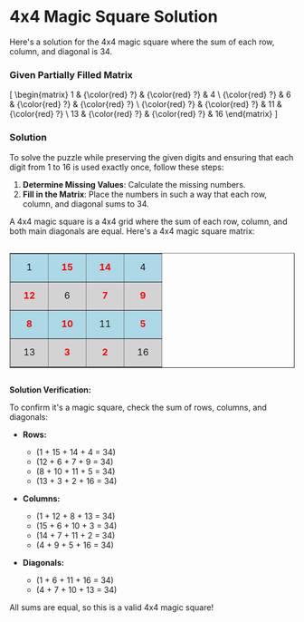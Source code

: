 # 4x4 Magic Square Solution

Here's a solution for the 4x4 magic square where the sum of each row, column, and diagonal is 34. 

### Given Partially Filled Matrix

\[ 
\begin{matrix}
1 & {\color{red} ?} & {\color{red} ?} & 4 \\
{\color{red} ?} & 6 & {\color{red} ?} & {\color{red} ?} \\
{\color{red} ?} & {\color{red} ?} & 11 & {\color{red} ?} \\
13 & {\color{red} ?} & {\color{red} ?} & 16
\end{matrix}
\]

### Solution

To solve the puzzle while preserving the given digits and ensuring that each digit from 1 to 16 is used exactly once, follow these steps:

1. **Determine Missing Values**: Calculate the missing numbers.
2. **Fill in the Matrix**: Place the numbers in such a way that each row, column, and diagonal sums to 34.

A 4x4 magic square is a 4x4 grid where the sum of each row, column, and both main diagonals are equal. Here's a 4x4 magic square matrix:

<div style="display: flex; justify-content: center;">
  <table border="1" cellpadding="0" cellspacing="0" style="border-color: grey; border-collapse: collapse;">
    <tr style="background-color: lightblue;">
      <td style="width: 50px; height: 50px; text-align: center;">1</td>
      <td style="width: 50px; height: 50px; text-align: center; font-weight: bold; color: red;">15</td>
      <td style="width: 50px; height: 50px; text-align: center;font-weight: bold; color: red;">14</td>
      <td style="width: 50px; height: 50px; text-align: center;">4</td>
    </tr>
    <tr style="background-color: lightgrey;">
      <td style="width: 50px; height: 50px; text-align: center;font-weight: bold; color: red;">12</td>
      <td style="width: 50px; height: 50px; text-align: center;">6</td>
      <td style="width: 50px; height: 50px; text-align: center;font-weight: bold; color: red;">7</td>
      <td style="width: 50px; height: 50px; text-align: center;font-weight: bold; color: red;">9</td>
    </tr>
    <tr style="background-color: lightblue;">
      <td style="width: 50px; height: 50px; text-align: center;font-weight: bold; color: red;">8</td>
      <td style="width: 50px; height: 50px; text-align: center;font-weight: bold; color: red;">10</td>
      <td style="width: 50px; height: 50px; text-align: center;">11</td>
      <td style="width: 50px; height: 50px; text-align: center;font-weight: bold; color: red;">5</td>
    </tr>
    <tr style="background-color: lightgrey;">
      <td style="width: 50px; height: 50px; text-align: center;">13</td>
      <td style="width: 50px; height: 50px; text-align: center;font-weight: bold; color: red;">3</td>
      <td style="width: 50px; height: 50px; text-align: center;font-weight: bold; color: red;">2</td>
      <td style="width: 50px; height: 50px; text-align: center;">16</td>
    </tr>
  </table>
</div>

**Solution Verification:**

To confirm it's a magic square, check the sum of rows, columns, and diagonals:

- **Rows:**
  - \(1 + 15 + 14 + 4 = 34\)
  - \(12 + 6 + 7 + 9 = 34\)
  - \(8 + 10 + 11 + 5 = 34\)
  - \(13 + 3 + 2 + 16 = 34\)

- **Columns:**
  - \(1 + 12 + 8 + 13 = 34\)
  - \(15 + 6 + 10 + 3 = 34\)
  - \(14 + 7 + 11 + 2 = 34\)
  - \(4 + 9 + 5 + 16 = 34\)

- **Diagonals:**
  - \(1 + 6 + 11 + 16 = 34\)
  - \(4 + 7 + 10 + 13 = 34\)

All sums are equal, so this is a valid 4x4 magic square!